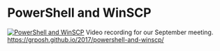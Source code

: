 ﻿# PowerShell and WinSCP

[![PowerShell and WinSCP](https://i4.ytimg.com/vi/obUXuBL-X-0/hqdefault.jpg "PowerShell and WinSCP")](https://www.youtube.com/watch?v=obUXuBL-X-0)
Video recording for our September meeting.  https://grposh.github.io/2017/powershell-and-winscp/


